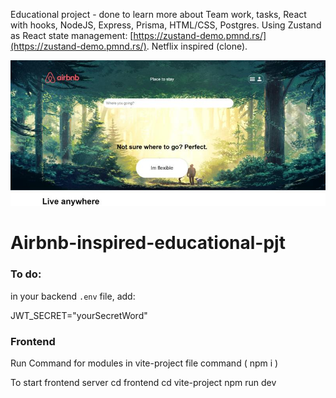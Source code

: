 Educational project - done to learn more about Team work, tasks, React with hooks, NodeJS, Express, Prisma, HTML/CSS, Postgres.
Using Zustand as React state management: [https://zustand-demo.pmnd.rs/](https://zustand-demo.pmnd.rs/).
Netflix inspired (clone).

![Homepage](airbnb-inspired-app-homepage.png)

# Airbnb-inspired-educational-pjt

### To do:

in your backend `.env` file, add:

JWT_SECRET="yourSecretWord"


### Frontend

Run Command for modules in vite-project file command ( npm i )

To start frontend server cd frontend cd vite-project npm run dev

